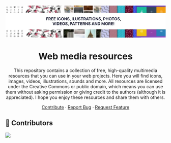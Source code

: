 <div id="top"></div>

<!-- PROJECT LOGO -->
<div align="center">

![header](./readme/header.webp)


# Web media resources

This repository contains a collection of free, high-quality multimedia resources that you can use in your web projects. Here you will find icons, images, videos, illustrations, sounds and more. All resources are licensed under the Creative Commons or public domain, which means you can use them without asking permission or giving credit to the authors (although it is appreciated). I hope you enjoy these resources and share them with others.

  <a href="https://github.com/cosmoart/free-multimedia-resources/blob/main/CONTRIBUTING.md">Contribute</a>
  ·
  <a href="https://github.com/cosmoart/free-multimedia-resources/issues">Report Bug</a>
  ·
  <a href="https://github.com/cosmoart/free-multimedia-resources/discussions">Request Feature</a>
</div>


## 🤗 Contributors

<a href="https://github.com/cosmoart/free-resources/graphs/contributors">
  <img src="https://contrib.rocks/image?repo=cosmoart/free-resources" />
</a>

